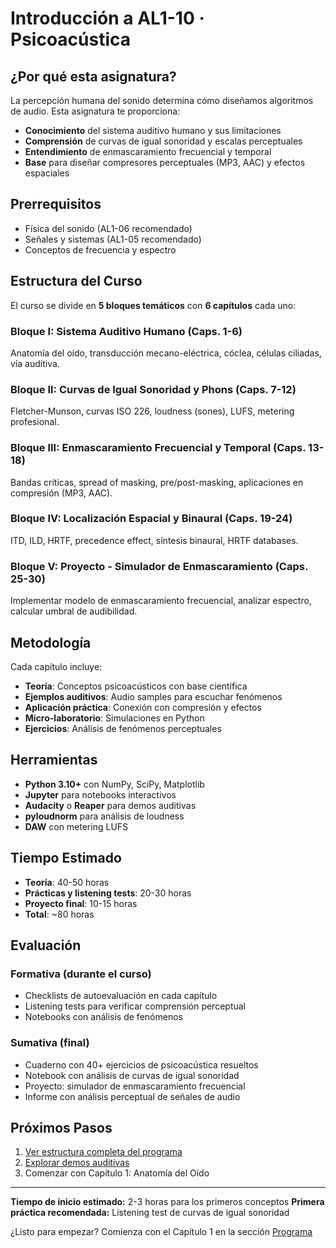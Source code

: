 # Introducción a AL1-10 · Psicoacústica

## ¿Por qué esta asignatura?

La percepción humana del sonido determina cómo diseñamos algoritmos de audio. Esta asignatura te proporciona:

- **Conocimiento** del sistema auditivo humano y sus limitaciones
- **Comprensión** de curvas de igual sonoridad y escalas perceptuales
- **Entendimiento** de enmascaramiento frecuencial y temporal
- **Base** para diseñar compresores perceptuales (MP3, AAC) y efectos espaciales

## Prerrequisitos

- Física del sonido (AL1-06 recomendado)
- Señales y sistemas (AL1-05 recomendado)
- Conceptos de frecuencia y espectro

## Estructura del Curso

El curso se divide en **5 bloques temáticos** con **6 capítulos** cada uno:

### Bloque I: Sistema Auditivo Humano (Caps. 1-6)
Anatomía del oído, transducción mecano-eléctrica, cóclea, células ciliadas, vía auditiva.

### Bloque II: Curvas de Igual Sonoridad y Phons (Caps. 7-12)
Fletcher-Munson, curvas ISO 226, loudness (sones), LUFS, metering profesional.

### Bloque III: Enmascaramiento Frecuencial y Temporal (Caps. 13-18)
Bandas críticas, spread of masking, pre/post-masking, aplicaciones en compresión (MP3, AAC).

### Bloque IV: Localización Espacial y Binaural (Caps. 19-24)
ITD, ILD, HRTF, precedence effect, síntesis binaural, HRTF databases.

### Bloque V: Proyecto - Simulador de Enmascaramiento (Caps. 25-30)
Implementar modelo de enmascaramiento frecuencial, analizar espectro, calcular umbral de audibilidad.

## Metodología

Cada capítulo incluye:

- **Teoría**: Conceptos psicoacústicos con base científica
- **Ejemplos auditivos**: Audio samples para escuchar fenómenos
- **Aplicación práctica**: Conexión con compresión y efectos
- **Micro-laboratorio**: Simulaciones en Python
- **Ejercicios**: Análisis de fenómenos perceptuales

## Herramientas

- **Python 3.10+** con NumPy, SciPy, Matplotlib
- **Jupyter** para notebooks interactivos
- **Audacity** o **Reaper** para demos auditivas
- **pyloudnorm** para análisis de loudness
- **DAW** con metering LUFS

## Tiempo Estimado

- **Teoría**: 40-50 horas
- **Prácticas y listening tests**: 20-30 horas
- **Proyecto final**: 10-15 horas
- **Total**: ~80 horas

## Evaluación

### Formativa (durante el curso)
- Checklists de autoevaluación en cada capítulo
- Listening tests para verificar comprensión perceptual
- Notebooks con análisis de fenómenos

### Sumativa (final)
- Cuaderno con 40+ ejercicios de psicoacústica resueltos
- Notebook con análisis de curvas de igual sonoridad
- Proyecto: simulador de enmascaramiento frecuencial
- Informe con análisis perceptual de señales de audio

## Próximos Pasos

1. [Ver estructura completa del programa](programa/)
2. [Explorar demos auditivas](practicas/)
3. Comenzar con Capítulo 1: Anatomía del Oído

---

**Tiempo de inicio estimado:** 2-3 horas para los primeros conceptos
**Primera práctica recomendada:** Listening test de curvas de igual sonoridad

¿Listo para empezar? Comienza con el Capítulo 1 en la sección [Programa](programa/)
